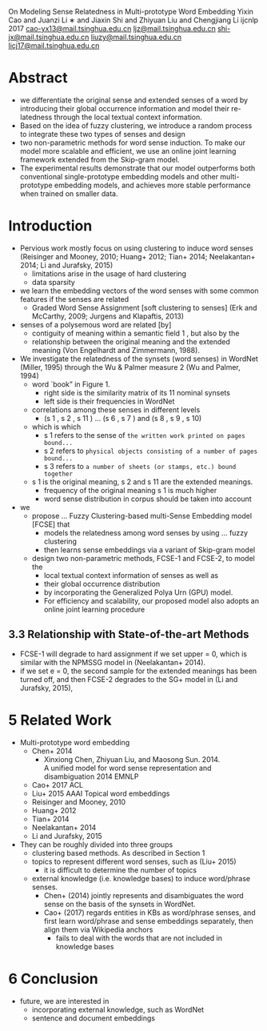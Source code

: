 On Modeling Sense Relatedness in Multi-prototype Word Embedding
Yixin Cao and Juanzi Li ∗ and Jiaxin Shi and Zhiyuan Liu and Chengjiang Li
ijcnlp 2017
cao-yx13@mail.tsinghua.edu.cn
ljz@mail.tsinghua.edu.cn
shi-jx@mail.tsinghua.edu.cn
liuzy@mail.tsinghua.edu.cn
licj17@mail.tsinghua.edu.cn

# Abstract

* we differentiate the original sense and extended senses of a word by
  introducing their global occurrence information and model their re-
  latedness through the local textual context information.  
* Based on the idea of fuzzy clustering, we introduce a random process to
  integrate these two types of senses and design 
* two non-parametric methods for word sense induction. To make our model more
  scalable and efficient, we use an online joint learning framework extended
  from the Skip-gram model. 
* The experimental results demonstrate that our model outperforms both
  conventional single-prototype embedding models and other multi-prototype
  embedding models, and achieves more stable performance when trained on
  smaller data.

# Introduction

* Pervious work mostly focus on using clustering to induce word senses 
  (Reisinger and Mooney, 2010; Huang+ 2012; Tian+ 2014;
  Neelakantan+ 2014; Li and Jurafsky, 2015)
  * limitations arise in the usage of hard clustering
  * data sparsity
* we learn the embedding vectors of the word senses 
  with some common features if the senses are related
  * Graded Word Sense Assignment [soft clustering to senses]
    (Erk and McCarthy, 2009; Jurgens and Klapaftis, 2013)
* senses of a polysemous word are related [by]
  * contiguity of meaning within a semantic field 1 , but also by the
  * relationship between the original meaning and the extended meaning 
    (Von Engelhardt and Zimmermann, 1988). 
* We investigate the relatedness of the synsets (word senses) in WordNet
  (Miller, 1995) through the Wu & Palmer measure 2 (Wu and Palmer, 1994)
  * word `book” in Figure 1.
    * right side is the similarity matrix of its 11 nominal synsets
    * left side is their frequencies in WordNet
  * correlations among these senses in different levels
    * (s 1 , s 2 , s 11 ) ... (s 6 , s 7 ) and (s 8 , s 9 , s 10)
  * which is which
    * s 1 refers to the sense of `the written work printed on pages bound...`
    * s 2 refers to `physical objects consisting of a number of pages bound...`
    * s 3 refers to `a number of sheets (or stamps, etc.) bound together`
  * s 1 is the original meaning, s 2 and s 11 are the extended meanings.
    * frequency of the original meaning s 1 is much higher 
    * word sense distribution in corpus should be taken into account
* we 
  * propose ... Fuzzy Clustering-based multi-Sense Embedding model [FCSE] that
    * models the relatedness among word senses by using ... fuzzy clustering
    * then learns sense embeddings via a variant of Skip-gram model
  * design two non-parametric methods, FCSE-1 and FCSE-2, to model the
    * local textual context information of senses as well as 
    * their global occurrence distribution 
    * by incorporating the Generalized Polya Urn (GPU) model. 
    * For efficiency and scalability, our proposed model also adopts an 
      online joint learning procedure

## 3.3 Relationship with State-of-the-art Methods

* FCSE-1 will degrade to hard assignment if we set upper = 0, which is 
  similar with the NPMSSG model in (Neelakantan+ 2014).
* if we set e = 0, the second sample for the extended meanings has been turned
  off, and then FCSE-2 degrades to the SG+ model in (Li and Jurafsky, 2015),

# 5 Related Work

* Multi-prototype word embedding 
  * Chen+ 2014
    * Xinxiong Chen, Zhiyuan Liu, and Maosong Sun. 2014.  
      A unified model for word sense representation and disambiguation
      2014 EMNLP
  * Cao+ 2017 ACL
  * Liu+ 2015 AAAI Topical word embeddings 
  * Reisinger and Mooney, 2010
  * Huang+ 2012
  * Tian+ 2014
  * Neelakantan+ 2014
  * Li and Jurafsky, 2015
* They can be roughly divided into three groups
  * clustering based methods. As described in Section 1 
  * topics to represent different word senses, such as (Liu+ 2015)
    * it is difficult to determine the number of topics
  * external knowledge (i.e. knowledge bases) to induce word/phrase senses.
    * Chen+ (2014) jointly represents and disambiguates the word sense
      on the basis of the synsets in WordNet.  
    * Cao+ (2017) regards entities in KBs as word/phrase senses, and
      first learn word/phrase and sense embeddings separately, then align them
      via Wikipedia anchors
      * fails to deal with the words that are not included in knowledge bases

# 6 Conclusion

* future, we are interested in 
  * incorporating external knowledge, such as WordNet
  * sentence and document embeddings
